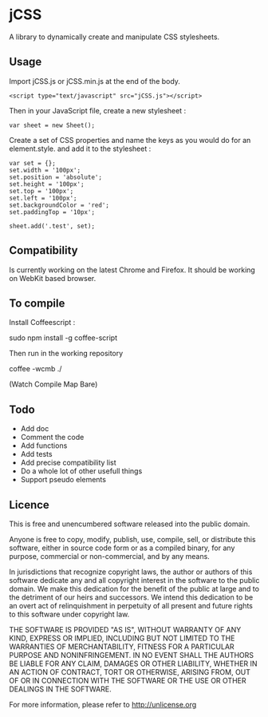 jCSS
====

A library to dynamically create and manipulate CSS stylesheets.

Usage
-----

Import jCSS.js or jCSS.min.js at the end of the body.

	<script type="text/javascript" src="jCSS.js"></script>

Then in your JavaScript file, create a new stylesheet :

	var sheet = new Sheet();

Create a set of CSS properties and name the keys as you would do for an element.style. and add it to the stylesheet :

	var set = {};
	set.width = '100px';
	set.position = 'absolute';
	set.height = '100px';
	set.top = '100px';
	set.left = '100px';
	set.backgroundColor = 'red';
	set.paddingTop = '10px';

	sheet.add('.test', set);

Compatibility
-------------

Is currently working on the latest Chrome and Firefox.
It should be working on WebKit based browser.

To compile
----------

Install Coffeescript :

  sudo npm install -g coffee-script

Then run in the working repository

  coffee -wcmb ./

(Watch Compile Map Bare)


Todo
----

- Add doc
- Comment the code
- Add functions
- Add tests
- Add precise compatibility list
- Do a whole lot of other usefull things
- Support pseudo elements

Licence
-------

This is free and unencumbered software released into the public domain.

Anyone is free to copy, modify, publish, use, compile, sell, or
distribute this software, either in source code form or as a compiled
binary, for any purpose, commercial or non-commercial, and by any
means.

In jurisdictions that recognize copyright laws, the author or authors
of this software dedicate any and all copyright interest in the
software to the public domain. We make this dedication for the benefit
of the public at large and to the detriment of our heirs and
successors. We intend this dedication to be an overt act of
relinquishment in perpetuity of all present and future rights to this
software under copyright law.

THE SOFTWARE IS PROVIDED "AS IS", WITHOUT WARRANTY OF ANY KIND,
EXPRESS OR IMPLIED, INCLUDING BUT NOT LIMITED TO THE WARRANTIES OF
MERCHANTABILITY, FITNESS FOR A PARTICULAR PURPOSE AND NONINFRINGEMENT.
IN NO EVENT SHALL THE AUTHORS BE LIABLE FOR ANY CLAIM, DAMAGES OR
OTHER LIABILITY, WHETHER IN AN ACTION OF CONTRACT, TORT OR OTHERWISE,
ARISING FROM, OUT OF OR IN CONNECTION WITH THE SOFTWARE OR THE USE OR
OTHER DEALINGS IN THE SOFTWARE.

For more information, please refer to <http://unlicense.org>


